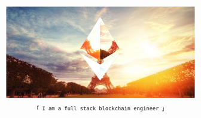 <p align="center">
 <img src="/assets/parisEth.jpg" alt="Coding img" />
</p>

<p align="center"> 
  <samp>
    「 I am a full stack blockchain engineer 」
    <br>
  </samp>
</p>
